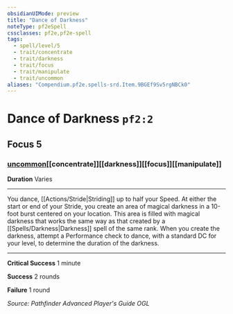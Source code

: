 ```yaml
---
obsidianUIMode: preview
title: "Dance of Darkness"
noteType: pf2eSpell
cssclasses: pf2e,pf2e-spell
tags:
  - spell/level/5
  - trait/concentrate
  - trait/darkness
  - trait/focus
  - trait/manipulate
  - trait/uncommon
aliases: "Compendium.pf2e.spells-srd.Item.9BGEf9Sv5rgNBCk0" 
---
```

# Dance of Darkness  `pf2:2`  
## Focus 5
### [uncommon](uncommon "Uncommon Rarity Trait")[[concentrate]][[darkness]][[focus]][[manipulate]]

**Duration** Varies
* * * 
You dance, [[Actions/Stride|Striding]] up to half your Speed. At either the start or end of your Stride, you create an area of magical darkness in a 10-foot burst centered on your location. This area is filled with magical darkness that works the same way as that created by a [[Spells/Darkness|Darkness]] spell of the same rank. When you create the darkness, attempt a Performance check to dance, with a standard DC for your level, to determine the duration of the darkness.

* * *

**Critical Success** 1 minute

**Success** 2 rounds

**Failure** 1 round

*Source: Pathfinder Advanced Player's Guide*
*OGL*